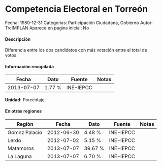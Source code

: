 Competencia Electoral en Torreón
=====

Fecha: 1980-12-31
Categorías: Participación Ciudadana, Gobierno
Autor: TrcIMPLAN
Aparece en pagina inicial: No

#### Descripción

Diferencia entre los dos candidatos con más votación entre el total de votos.

#### Información recopilada

<table class="table table-hover table-bordered matriz">
<thead>
<tr>
<th>Fecha</th>
<th>Dato</th>
<th>Fuente</th>
<th>Notas</th>
</tr>
</thead>
<tbody>
<tr>
<td>2013-07-07</td>
<td class="derecha">1.77 %</td>
<td>INE-IEPCC</td>
<td></td>
</tr>
</tbody>
</table>

<b>Unidad:</b> Porcentaje.




#### En otras regiones

<table class="table table-hover table-bordered matriz">
<thead>
<tr>
<th>Región</th>
<th>Fecha</th>
<th>Dato</th>
<th>Fuente</th>
<th>Notas</th>
</tr>
</thead>
<tbody>
<tr>
<td>Gómez Palacio</td>
<td>2012-06-30</td>
<td class="derecha">4.48 %</td>
<td>INE-IEPCC</td>
<td></td>
</tr>
<tr>
<td>Lerdo</td>
<td>2012-07-02</td>
<td class="derecha">5.15 %</td>
<td>INE-IEPCC</td>
<td></td>
</tr>
<tr>
<td>Matamoros</td>
<td>2013-07-07</td>
<td class="derecha">39.67 %</td>
<td>INE-IEPCC</td>
<td></td>
</tr>
<tr>
<td>La Laguna</td>
<td>2013-07-07</td>
<td class="derecha">6.70 %</td>
<td>INE-IEPCC</td>
<td></td>
</tr>
</tbody>
</table>

